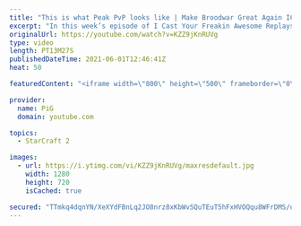 ```yaml
---
title: "This is what Peak PvP looks like | Make Broodwar Great Again ICYFAR G3"
excerpt: "In this week’s episode of I Cast Your Freakin Awesome Replays (ICYFAR) players sent in their replays where they were they may only take 1 gas at each base, no warpgate, no reactors and no queens.  Invisible Man - Use cloaked units to spook your opponent. Send submissions to fluxiorsc@gmail.com as attachment"
originalUrl: https://youtube.com/watch?v=KZZ9jKnRUVg
type: video
length: PT13M27S
publishedDateTime: 2021-06-01T12:46:41Z
heat: 50

featuredContent: "<iframe width=\"800\" height=\"500\" frameborder=\"0\" src=\"https://www.youtube.com/embed/KZZ9jKnRUVg\" allow=\"accelerometer; autoplay; encrypted-media; gyroscope; picture-in-picture\" allowfullscreen></iframe>"

provider:
  name: PiG
  domain: youtube.com

topics:
  - StarCraft 2

images:
  - url: https://i.ytimg.com/vi/KZZ9jKnRUVg/maxresdefault.jpg
    width: 1280
    height: 720
    isCached: true

secured: "TTmkq4dqnYN/XeXYdFBnLq2JO8nrz8xKbWvSQuTEuT5hFxHVOQqu8WFrDMS/uwVr/F6RRuxZSKd92ZfiNOjWT9pGo1Wo2uLxvj04ukz6Lt1LzznMCetYzoMRlXf7fUrRBbF2a/r3ValGBGUGPCBWnw37gdnYADtndUZcVTWIxygyGAR+IO6AX3VN/IQ74Hh4PNAyyU1lOhQtTml1wCrG2rAK7LSEPGZDFefAsJ2+hp0i1eqZvuIgBt42dU2+hl58wFfu1KHCVIdD4UR0otnLiEHKFAbIgPiHDbvIaC/LoltDDH/O/a8S/L6F9f/Wf4HlduK4LLRsrqct6kBXB5eoxELKZ0dnOvR32+bs6izjvPHC10gRxqENFpTbO+C52MvVhJ+OlDm8Fjya2FH6DGdbBiv85onJd59yF2uRQK2KiT8=;e7Q/pk/5vCt77yzi2Ie7TA=="
---
```


